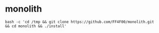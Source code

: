 # monolith

```
bash -c 'cd /tmp && git clone https://github.com/FF4F00/monolith.git && cd monolith && ./install'
```